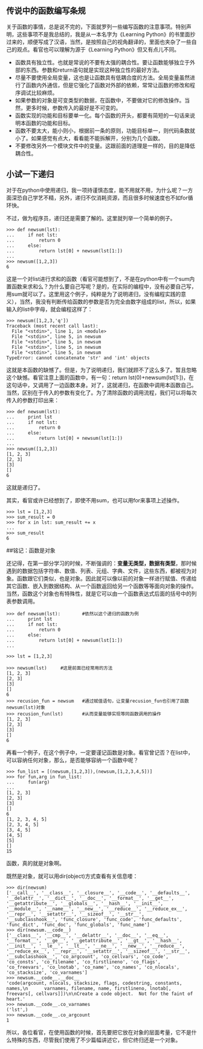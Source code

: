## 传说中的函数编写条规

关于函数的事情，总是说不完的，下面就罗列一些编写函数的注意事项。特别声明，这些事项不是我总结的，我是从一本名字为《Learning Python》的书里面抄过来的，顺便写成了汉语，当然，是按照自己的视角翻译的，里面也夹杂了一些自己的观点。看官也可以理解为源于《Learning Python》但又有点儿不同。

- 函数具有独立性。也就是常说的不要有太强的耦合性。要让函数能够独立于外部的东西。参数和return语句就是实现这种独立性的最好方法。
- 尽量不要使用全局变量，这也是让函数具有低耦合度的方法。全局变量虽然进行了函数内外通信，但是它强化了函数对外部的依赖，常常让函数的修改和程序调试比较麻烦。
- 如果参数的对象是可变类型的数据，在函数中，不要做对它的修改操作。当然，更多时候，参数传入的最好是不可变的。
- 函数实现的功能和目标要单一化。每个函数的开头，都要有简短的一句话来说明本函数的功能和目标。
- 函数不要太大，能小则小，根据前一条的原则，功能目标单一，则代码条数就小了。如果感觉有点大，看看能不能拆解开，分别为几个函数。
- 不要修改另外一个模块文件中的变量。这跟前面的道理是一样的，目的是降低耦合性。

## 小试一下递归

对于在python中使用递归，我一项持谨慎态度，能不用就不用，为什么呢？一方面深恐自己学艺不精，另外，递归不仅消耗资源，而且很多时候速度也不如for循环快。

不过，做为程序员，递归还是需要了解的。这里就列举一个简单的例子。

    >>> def newsum(lst):
    ...     if not lst:
    ...         return 0
    ...     else:
    ...         return lst[0] + newsum(lst[1:])
    ...
    >>> newsum([1,2,3])
    6

这是一个对list进行求和的函数（看官可能想到了，不是在python中有一个sum内置函数来求和么？为什么要自己写呢？是的，在实际的编程中，没有必要自己写，用sum就可以了。这里用这个例子，纯粹是为了说明递归，没有编程实践的意义），当然，我没有判断传给函数的参数是否为完全由数字组成的list，所以，如果输入的list中字母，就会编程这样了：

    >>> newsum([1,2,3,'q'])
    Traceback (most recent call last):
      File "<stdin>", line 1, in <module>
      File "<stdin>", line 5, in newsum
      File "<stdin>", line 5, in newsum
      File "<stdin>", line 5, in newsum
      File "<stdin>", line 5, in newsum
    TypeError: cannot concatenate 'str' and 'int' objects

这就是本函数的缺憾了。但是，为了说明递归，我们就顾不了这么多了。暂且忽略这个缺憾。看官注意上面的函数中，有一句：return lst(0)+newsum(lst[1:])，在这句话中，又调用了一边函数本身。对了，这就递归，在函数中调用本函数自己。当然，区别在于传入的参数有变化了。为了清除函数的调用流程，我们可以将每次传入的参数打印出来：

    >>> def newsum(lst):
    ...     print lst
    ...     if not lst:
    ...         return 0
    ...     else:
    ...         return lst[0] + newsum(lst[1:])
    ...
    >>> newsum([1,2,3])
    [1, 2, 3]
    [2, 3]
    [3]
    []
    6

这就是递归了。

其实，看官或许已经想到了，即使不用sum，也可以用for来事项上述操作。

    >>> lst = [1,2,3]
    >>> sum_result = 0
    >>> for x in lst: sum_result += x
    ...
    >>> sum_result
    6

##铭记：函数是对象

还记得，在第一部分学习的时候，不断强调的：**变量无类型，数据有类型**，那时候遇到的数据包括字符串、数值、列表、元组、字典、文件，这些东西，都被视为对象。函数跟它们类似，也是对象。因此就可以像以前的对象一样进行赋值、传递给其它函数、嵌入到数据结构、从一个函数返回给另一个函数等等面向对象的操作。当然，函数这个对象也有特殊性，就是它可以由一个函数表达式后面的括号中的列表参数调用。

    >>> def newsum(lst):        #依然以这个递归的函数为例
    ...     print lst
    ...     if not lst:
    ...         return 0
    ...     else:
    ...         return lst[0] + newsum(lst[1:])
    ...

    >>> lst = [1,2,3]

    >>> newsum(lst)     #这是前面已经常用的方法
    [1, 2, 3]
    [2, 3]
    [3]
    []
    6
    >>> recusion_fun = newsum   #通过赋值语句，让变量recusion_fun也引用了函数newsum(lst)对象
    >>> recusion_fun(lst)       #从而变量能够实现等同函数调用的操作
    [1, 2, 3]
    [2, 3]
    [3]
    []
    6

再看一个例子，在这个例子中，一定要谨记函数是对象。看官曾记否？在list中，可以容纳任何对象，那么，是否能够容纳一个函数中呢？

    >>> fun_list = [(newsum,[1,2,3]),(newsum,[1,2,3,4,5])]
    >>> for fun,arg in fun_list:
    ...     fun(arg)
    ...
    [1, 2, 3]
    [2, 3]
    [3]
    []
    6
    [1, 2, 3, 4, 5]
    [2, 3, 4, 5]
    [3, 4, 5]
    [4, 5]
    [5]
    []
    15

函数，真的就是对象啊。

既然是对象，就可以用dir(object)方式查看有关信息喽：

    >>> dir(newsum)
    ['__call__', '__class__', '__closure__', '__code__', '__defaults__', '__delattr__', '__dict__', '__doc__', '__format__', '__get__', '__getattribute__', '__globals__', '__hash__', '__init__', '__module__', '__name__', '__new__', '__reduce__', '__reduce_ex__', '__repr__', '__setattr__', '__sizeof__', '__str__', '__subclasshook__', 'func_closure', 'func_code', 'func_defaults', 'func_dict', 'func_doc', 'func_globals', 'func_name']
    >>> dir(newsum.__code__)
    ['__class__', '__cmp__', '__delattr__', '__doc__', '__eq__', '__format__', '__ge__', '__getattribute__', '__gt__', '__hash__', '__init__', '__le__', '__lt__', '__ne__', '__new__', '__reduce__', '__reduce_ex__', '__repr__', '__setattr__', '__sizeof__', '__str__', '__subclasshook__', 'co_argcount', 'co_cellvars', 'co_code', 'co_consts', 'co_filename', 'co_firstlineno', 'co_flags', 'co_freevars', 'co_lnotab', 'co_name', 'co_names', 'co_nlocals', 'co_stacksize', 'co_varnames']
    >>> newsum.__code__.__doc__
    'code(argcount, nlocals, stacksize, flags, codestring, constants, names,\n      varnames, filename, name, firstlineno, lnotab[, freevars[, cellvars]])\n\nCreate a code object.  Not for the faint of heart.'
    >>> newsum.__code__.co_varnames
    ('lst',)
    >>> newsum.__code__.co_argcount
    1

所以，各位看官，在使用函数的时候，首先要把它放在对象的层面考量，它不是什么特殊的东西，尽管我们使用了不少篇幅讲述它，但它终归还是一个对象。

